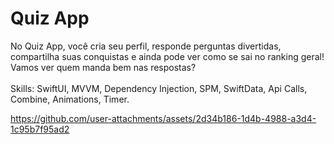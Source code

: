 # Quiz App
No Quiz App, você cria seu perfil, responde perguntas divertidas, compartilha suas conquistas e ainda pode ver como se sai no ranking geral! Vamos ver quem manda bem nas respostas?<br><br>
Skills: SwiftUI, MVVM, Dependency Injection, SPM, SwiftData, Api Calls, Combine, Animations, Timer.


https://github.com/user-attachments/assets/2d34b186-1d4b-4988-a3d4-1c95b7f95ad2


